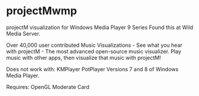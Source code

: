 # projectMwmp
projectM visualization for Windows Media Player 9 Series
Found this at Wild Media Server.

Over 40,000 user contributed Music Visualizations - See what you hear with projectM - The most advanced open-source music visualizer.
Play music with other apps, then visualize that music with projectM!

Does not work with:
KMPlayer
PotPlayer
Versions 7 and 8 of Windows Media Player.

Requires:
OpenGL
Moderate Card
